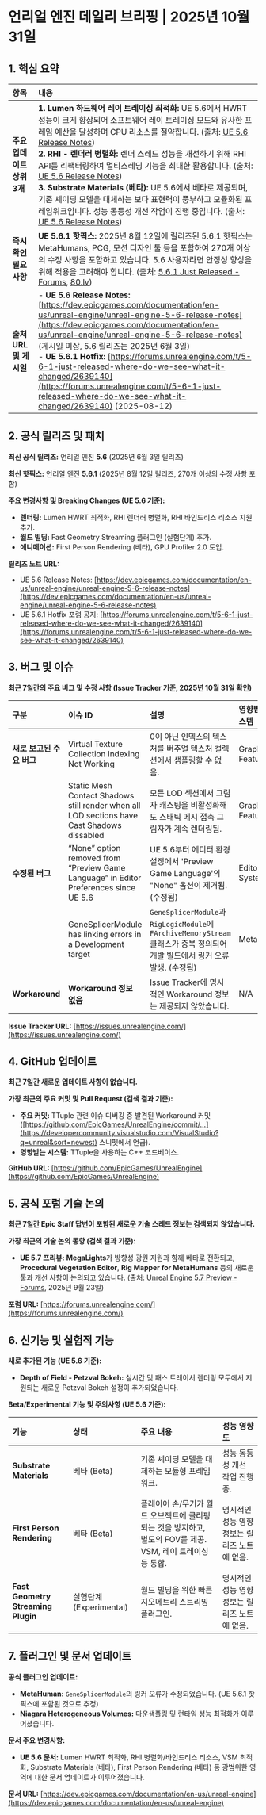 # 언리얼 엔진 데일리 브리핑 | 2025년 10월 31일

## 1. 핵심 요약

| 항목 | 내용 |
| :--- | :--- |
| **주요 업데이트 상위 3개** | **1. Lumen 하드웨어 레이 트레이싱 최적화:** UE 5.6에서 HWRT 성능이 크게 향상되어 소프트웨어 레이 트레이싱 모드와 유사한 프레임 예산을 달성하며 CPU 리소스를 절약합니다. (출처: [UE 5.6 Release Notes](https://dev.epicgames.com/documentation/en-us/unreal-engine/unreal-engine-5-6-release-notes))<br>**2. RHI - 렌더러 병렬화:** 렌더 스레드 성능을 개선하기 위해 RHI API를 리팩터링하여 멀티스레딩 기능을 최대한 활용합니다. (출처: [UE 5.6 Release Notes](https://dev.epicgames.com/documentation/en-us/unreal-engine/unreal-engine-5-6-release-notes))<br>**3. Substrate Materials (베타):** UE 5.6에서 베타로 제공되며, 기존 셰이딩 모델을 대체하는 보다 표현력이 풍부하고 모듈화된 프레임워크입니다. 성능 동등성 개선 작업이 진행 중입니다. (출처: [UE 5.6 Release Notes](https://dev.epicgames.com/documentation/en-us/unreal-engine/unreal-engine-5-6-release-notes)) |
| **즉시 확인 필요 사항** | **UE 5.6.1 핫픽스:** 2025년 8월 12일에 릴리즈된 5.6.1 핫픽스는 MetaHumans, PCG, 모션 디자인 툴 등을 포함하여 270개 이상의 수정 사항을 포함하고 있습니다. 5.6 사용자라면 안정성 향상을 위해 적용을 고려해야 합니다. (출처: [5.6.1 Just Released - Forums](https://forums.unrealengine.com/t/5-6-1-just-released-where-do-we-see-what-it-changed/2639140), [80.lv](https://80.lv/articles/unreal-engine-5-6-gets-first-hotfix-update)) |
| **출처 URL 및 게시일** | - **UE 5.6 Release Notes:** [https://dev.epicgames.com/documentation/en-us/unreal-engine/unreal-engine-5-6-release-notes](https://dev.epicgames.com/documentation/en-us/unreal-engine/unreal-engine-5-6-release-notes) (게시일 미상, 5.6 릴리즈는 2025년 6월 3일)<br>- **UE 5.6.1 Hotfix:** [https://forums.unrealengine.com/t/5-6-1-just-released-where-do-we-see-what-it-changed/2639140](https://forums.unrealengine.com/t/5-6-1-just-released-where-do-we-see-what-it-changed/2639140) (2025-08-12) |

## 2. 공식 릴리즈 및 패치

**최신 공식 릴리즈:** 언리얼 엔진 **5.6** (2025년 6월 3일 릴리즈)

**최신 핫픽스:** 언리얼 엔진 **5.6.1** (2025년 8월 12일 릴리즈, 270개 이상의 수정 사항 포함)

**주요 변경사항 및 Breaking Changes (UE 5.6 기준):**

*   **렌더링:** Lumen HWRT 최적화, RHI 렌더러 병렬화, RHI 바인드리스 리소스 지원 추가.
*   **월드 빌딩:** Fast Geometry Streaming 플러그인 (실험단계) 추가.
*   **애니메이션:** First Person Rendering (베타), GPU Profiler 2.0 도입.

**릴리즈 노트 URL:**
*   UE 5.6 Release Notes: [https://dev.epicgames.com/documentation/en-us/unreal-engine/unreal-engine-5-6-release-notes](https://dev.epicgames.com/documentation/en-us/unreal-engine/unreal-engine-5-6-release-notes)
*   UE 5.6.1 Hotfix 포럼 공지: [https://forums.unrealengine.com/t/5-6-1-just-released-where-do-we-see-what-it-changed/2639140](https://forums.unrealengine.com/t/5-6-1-just-released-where-do-we-see-what-it-changed/2639140)

## 3. 버그 및 이슈

**최근 7일간의 주요 버그 및 수정 사항 (Issue Tracker 기준, 2025년 10월 31일 확인)**

| 구분 | 이슈 ID | 설명 | 영향받는 시스템 |
| :--- | :--- | :--- | :--- |
| **새로 보고된 주요 버그** | Virtual Texture Collection Indexing Not Working | 0이 아닌 인덱스의 텍스처를 버추얼 텍스처 컬렉션에서 샘플링할 수 없음. | Graphics Features |
| | Static Mesh Contact Shadows still render when all LOD sections have Cast Shadows dissabled | 모든 LOD 섹션에서 그림자 캐스팅을 비활성화해도 스태틱 메시 접촉 그림자가 계속 렌더링됨. | Graphics Features |
| **수정된 버그** | “None” option removed from “Preview Game Language” in Editor Preferences since UE 5.6 | UE 5.6부터 에디터 환경설정에서 'Preview Game Language'의 "None" 옵션이 제거됨. (수정됨) | Editor - UI Systems |
| | GeneSplicerModule has linking errors in a Development target | `GeneSplicerModule`과 `RigLogicModule`에 `FArchiveMemoryStream` 클래스가 중복 정의되어 개발 빌드에서 링커 오류 발생. (수정됨) | MetaHuman |
| **Workaround** | **Workaround 정보 없음** | Issue Tracker에 명시적인 Workaround 정보는 제공되지 않았습니다. | N/A |

**Issue Tracker URL:** [https://issues.unrealengine.com/](https://issues.unrealengine.com/)

## 4. GitHub 업데이트

**최근 7일간 새로운 업데이트 사항이 없습니다.**

**가장 최근의 주요 커밋 및 Pull Request (검색 결과 기준):**

*   **주요 커밋:** TTuple 관련 이슈 디버깅 중 발견된 Workaround 커밋 ([https://github.com/EpicGames/UnrealEngine/commit/...](https://developercommunity.visualstudio.com/VisualStudio?q=unreal&sort=newest) 스니펫에서 언급).
*   **영향받는 시스템:** TTuple을 사용하는 C++ 코드베이스.

**GitHub URL:** [https://github.com/EpicGames/UnrealEngine](https://github.com/EpicGames/UnrealEngine)

## 5. 공식 포럼 기술 논의

**최근 7일간 Epic Staff 답변이 포함된 새로운 기술 스레드 정보는 검색되지 않았습니다.**

**가장 최근의 기술 논의 동향 (검색 결과 기준):**

*   **UE 5.7 프리뷰:** **MegaLights**가 방향성 광원 지원과 함께 베타로 전환되고, **Procedural Vegetation Editor**, **Rig Mapper for MetaHumans** 등의 새로운 툴과 개선 사항이 논의되고 있습니다. (출처: [Unreal Engine 5.7 Preview - Forums](https://forums.unrealengine.com/t/unreal-engine-5-7-preview/2658958), 2025년 9월 23일)

**포럼 URL:** [https://forums.unrealengine.com/](https://forums.unrealengine.com/)

## 6. 신기능 및 실험적 기능

**새로 추가된 기능 (UE 5.6 기준):**

*   **Depth of Field - Petzval Bokeh:** 실시간 및 패스 트레이서 렌더링 모두에서 지원되는 새로운 Petzval Bokeh 설정이 추가되었습니다.

**Beta/Experimental 기능 및 주의사항 (UE 5.6 기준):**

| 기능 | 상태 | 주요 내용 | 성능 영향도 |
| :--- | :--- | :--- | :--- |
| **Substrate Materials** | 베타 (Beta) | 기존 셰이딩 모델을 대체하는 모듈형 프레임워크. | 성능 동등성 개선 작업 진행 중. |
| **First Person Rendering** | 베타 (Beta) | 플레이어 손/무기가 월드 오브젝트에 클리핑되는 것을 방지하고, 별도의 FOV를 제공. VSM, 레이 트레이싱 등 통합. | 명시적인 성능 영향 정보는 릴리즈 노트에 없음. |
| **Fast Geometry Streaming Plugin** | 실험단계 (Experimental) | 월드 빌딩을 위한 빠른 지오메트리 스트리밍 플러그인. | 명시적인 성능 영향 정보는 릴리즈 노트에 없음. |

## 7. 플러그인 및 문서 업데이트

**공식 플러그인 업데이트:**

*   **MetaHuman:** `GeneSplicerModule`의 링커 오류가 수정되었습니다. (UE 5.6.1 핫픽스에 포함된 것으로 추정)
*   **Niagara Heterogeneous Volumes:** 다운샘플링 및 런타임 성능 최적화가 이루어졌습니다.

**문서 주요 변경사항:**

*   **UE 5.6 문서:** Lumen HWRT 최적화, RHI 병렬화/바인드리스 리소스, VSM 최적화, Substrate Materials (베타), First Person Rendering (베타) 등 광범위한 영역에 대한 문서 업데이트가 이루어졌습니다.

**문서 URL:** [https://dev.epicgames.com/documentation/en-us/unreal-engine](https://dev.epicgames.com/documentation/en-us/unreal-engine)

